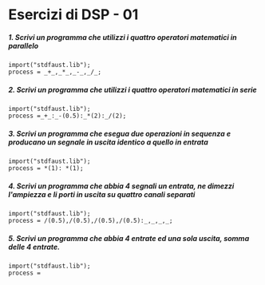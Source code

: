 # Esercizi di DSP - 01

##### 1. Scrivi un programma che utilizzi i quattro operatori matematici in parallelo

```
import("stdfaust.lib");
process = _+_,_*_,_-_,_/_;
```

##### 2. Scrivi un programma che utilizzi i quattro operatori matematici in serie

```
import("stdfaust.lib");
process =_+_:_-(0.5):_*(2):_/(2);
```

##### 3. Scrivi un programma che esegua due operazioni in sequenza e producano un segnale in uscita identico a quello in entrata

```
import("stdfaust.lib");
process = *(1): *(1);
```

##### 4. Scrivi un programma che abbia 4 segnali un entrata, ne dimezzi l'ampiezza e li porti in uscita su quattro canali separati

```
import("stdfaust.lib");
process = /(0.5),/(0.5),/(0.5),/(0.5):_,_,_,_;
```

##### 5. Scrivi un programma che abbia 4 entrate ed una sola uscita, somma delle 4 entrate.

```
import("stdfaust.lib");
process =
```
